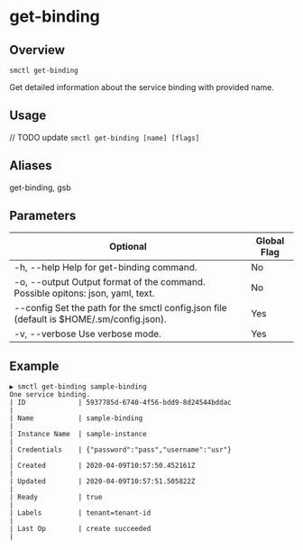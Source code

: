 # get-binding

## Overview

`smctl get-binding`

Get detailed information about the service binding with provided name.

## Usage
// TODO update
`smctl get-binding [name] [flags]`

## Aliases

get-binding, gsb

## Parameters

|Optional|Global Flag|
|--------|-----------|
| -h, --help  Help for get-binding command.| No |
| -o, --output Output format of the command. Possible opitons: json, yaml, text.| No|
| --config Set the path for the smctl config.json file (default is $HOME/.sm/config.json).|Yes|
| -v, --verbose Use verbose mode.|Yes|

## Example

```
▶ smctl get-binding sample-binding
One service binding.
| ID             | 5937785d-6740-4f56-bdd9-8d24544bddac                |
| Name           | sample-binding                                      |
| Instance Name  | sample-instance                                     |
| Credentials    | {"password":"pass","username":"usr"}                |
| Created        | 2020-04-09T10:57:50.452161Z                         |
| Updated        | 2020-04-09T10:57:51.505822Z                         |
| Ready          | true                                                |
| Labels         | tenant=tenant-id                                    |
| Last Op        | create succeeded                                    |
```